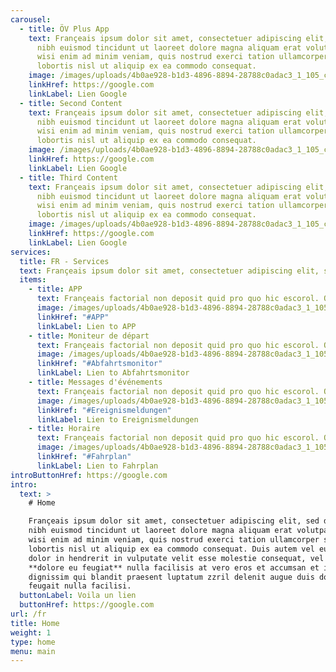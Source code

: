 ```yaml
---
carousel:
  - title: ÖV Plus App
    text: Françeais ipsum dolor sit amet, consectetuer adipiscing elit, sed diam nonummy
      nibh euismod tincidunt ut laoreet dolore magna aliquam erat volutpat. Ut
      wisi enim ad minim veniam, quis nostrud exerci tation ullamcorper suscipit
      lobortis nisl ut aliquip ex ea commodo consequat.
    image: /images/uploads/4b0ae928-b1d3-4896-8894-28788c0adac3_1_105_c.jpg
    linkHref: https://google.com
    linkLabel: Lien Google
  - title: Second Content
    text: Françeais ipsum dolor sit amet, consectetuer adipiscing elit, sed diam nonummy
      nibh euismod tincidunt ut laoreet dolore magna aliquam erat volutpat. Ut
      wisi enim ad minim veniam, quis nostrud exerci tation ullamcorper suscipit
      lobortis nisl ut aliquip ex ea commodo consequat.
    image: /images/uploads/4b0ae928-b1d3-4896-8894-28788c0adac3_1_105_c.jpg
    linkHref: https://google.com
    linkLabel: Lien Google
  - title: Third Content
    text: Françeais ipsum dolor sit amet, consectetuer adipiscing elit, sed diam nonummy
      nibh euismod tincidunt ut laoreet dolore magna aliquam erat volutpat. Ut
      wisi enim ad minim veniam, quis nostrud exerci tation ullamcorper suscipit
      lobortis nisl ut aliquip ex ea commodo consequat.
    image: /images/uploads/4b0ae928-b1d3-4896-8894-28788c0adac3_1_105_c.jpg
    linkHref: https://google.com
    linkLabel: Lien Google
services:
  title: FR - Services
  text: Françeais ipsum dolor sit amet, consectetuer adipiscing elit, sed diam nonummy nibh euismod tincidunt ut laoreet dolore magna aliquam erat volutpat. Ut wisi enim ad minim veniam, quis nostrud exerci tation ullamcorper suscipit lobortis nisl ut aliquip ex ea commodo consequat.
  items:
    - title: APP
      text: Françeais factorial non deposit quid pro quo hic escorol. Olypian quarrels et gorilla congolium sic ad nauseum. Souvlaki ignitus carborundum e pluribus unum. Defacto lingo est igpay atinlay. Marquee selectus non provisio incongruous feline nolo contendre. Gratuitous octopus niacin, sodium glutimate. Quote meon an estimate et non interruptus stadium. Sic tempus fugit esperanto hiccup estrogen. Glorious baklava ex librus hup hey ad infinitum.
      image: /images/uploads/4b0ae928-b1d3-4896-8894-28788c0adac3_1_105_c.jpg
      linkHref: "#APP"
      linkLabel: Lien to APP
    - title: Moniteur de départ
      text: Françeais factorial non deposit quid pro quo hic escorol. Olypian quarrels et gorilla congolium sic ad nauseum. Souvlaki ignitus carborundum e pluribus unum. Defacto lingo est igpay atinlay. Marquee selectus non provisio incongruous feline nolo contendre. Gratuitous octopus niacin, sodium glutimate. Quote meon an estimate et non interruptus stadium. Sic tempus fugit esperanto hiccup estrogen. Glorious baklava ex librus hup hey ad infinitum.
      image: /images/uploads/4b0ae928-b1d3-4896-8894-28788c0adac3_1_105_c.jpg
      linkHref: "#Abfahrtsmonitor"
      linkLabel: Lien to Abfahrtsmonitor
    - title: Messages d'événements
      text: Françeais factorial non deposit quid pro quo hic escorol. Olypian quarrels et gorilla congolium sic ad nauseum. Souvlaki ignitus carborundum e pluribus unum. Defacto lingo est igpay atinlay. Marquee selectus non provisio incongruous feline nolo contendre. Gratuitous octopus niacin, sodium glutimate. Quote meon an estimate et non interruptus stadium. Sic tempus fugit esperanto hiccup estrogen. Glorious baklava ex librus hup hey ad infinitum.
      image: /images/uploads/4b0ae928-b1d3-4896-8894-28788c0adac3_1_105_c.jpg
      linkHref: "#Ereignismeldungen"
      linkLabel: Lien to Ereignismeldungen
    - title: Horaire
      text: Françeais factorial non deposit quid pro quo hic escorol. Olypian quarrels et gorilla congolium sic ad nauseum. Souvlaki ignitus carborundum e pluribus unum. Defacto lingo est igpay atinlay. Marquee selectus non provisio incongruous feline nolo contendre. Gratuitous octopus niacin, sodium glutimate. Quote meon an estimate et non interruptus stadium. Sic tempus fugit esperanto hiccup estrogen. Glorious baklava ex librus hup hey ad infinitum.
      image: /images/uploads/4b0ae928-b1d3-4896-8894-28788c0adac3_1_105_c.jpg
      linkHref: "#Fahrplan"
      linkLabel: Lien to Fahrplan
introButtonHref: https://google.com
intro:
  text: >
    # Home

    Françeais ipsum dolor sit amet, consectetuer adipiscing elit, sed diam nonummy
    nibh euismod tincidunt ut laoreet dolore magna aliquam erat volutpat. Ut
    wisi enim ad minim veniam, quis nostrud exerci tation ullamcorper suscipit
    lobortis nisl ut aliquip ex ea commodo consequat. Duis autem vel eum iriure
    dolor in hendrerit in vulputate velit esse molestie consequat, vel illum
    **dolore eu feugiat** nulla facilisis at vero eros et accumsan et iusto odio
    dignissim qui blandit praesent luptatum zzril delenit augue duis dolore te
    feugait nulla facilisi.
  buttonLabel: Voila un lien
  buttonHref: https://google.com
url: /fr
title: Home
weight: 1
type: home
menu: main
---
```

